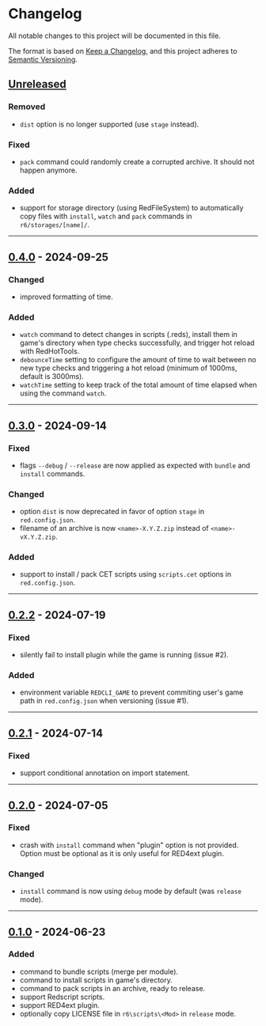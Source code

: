 # Changelog
All notable changes to this project will be documented in this file.

The format is based on [Keep a Changelog](https://keepachangelog.com/en/1.0.0/),
and this project adheres to [Semantic Versioning](https://semver.org/spec/v2.0.0.html).

## [Unreleased]
### Removed
- `dist` option is no longer supported (use `stage` instead).

### Fixed
- `pack` command could randomly create a corrupted archive. It should not 
  happen anymore.

### Added
- support for storage directory (using RedFileSystem) to automatically copy 
  files with `install`, `watch` and `pack` commands in `r6/storages/[name]/`.

------------------------

## [0.4.0] - 2024-09-25
### Changed
- improved formatting of time.

### Added
- `watch` command to detect changes in scripts (.reds), install them in game's
  directory when type checks successfully, and trigger hot reload with
  RedHotTools.
- `debounceTime` setting to configure the amount of time to wait between no new
  type checks and triggering a hot reload (minimum of 1000ms, default is 3000ms).
- `watchTime` setting to keep track of the total amount of time elapsed when
  using the command `watch`.

------------------------

## [0.3.0] - 2024-09-14
### Fixed
- flags `--debug` / `--release` are now applied as expected with `bundle` and
  `install` commands.

### Changed
- option `dist` is now deprecated in favor of option `stage` in `red.config.json`.
- filename of an archive is now `<name>-X.Y.Z.zip` instead of `<name>-vX.Y.Z.zip`.

### Added
- support to install / pack CET scripts using `scripts.cet` options in `red.config.json`.

------------------------

## [0.2.2] - 2024-07-19
### Fixed
- silently fail to install plugin while the game is running (issue #2).

### Added
- environment variable `REDCLI_GAME` to prevent commiting user's game path in
  `red.config.json` when versioning (issue #1).

------------------------

## [0.2.1] - 2024-07-14
### Fixed
- support conditional annotation on import statement.

------------------------

## [0.2.0] - 2024-07-05
### Fixed
- crash with `install` command when "plugin" option is not provided. Option
  must be optional as it is only useful for RED4ext plugin.

### Changed
- `install` command is now using `debug` mode by default (was `release` mode).

------------------------

## [0.1.0] - 2024-06-23
### Added
- command to bundle scripts (merge per module).
- command to install scripts in game's directory.
- command to pack scripts in an archive, ready to release.
- support Redscript scripts.
- support RED4ext plugin.
- optionally copy LICENSE file in `r6\scripts\<Mod>` in `release` mode.

<!-- Table of releases -->
[Unreleased]: https://github.com/rayshader/cp2077-red-cli/compare/v0.4.0...HEAD
[0.4.0]: https://github.com/rayshader/cp2077-red-cli/compare/v0.3.0...v0.4.0
[0.3.0]: https://github.com/rayshader/cp2077-red-cli/compare/v0.2.2...v0.3.0
[0.2.2]: https://github.com/rayshader/cp2077-red-cli/compare/v0.2.1...v0.2.2
[0.2.1]: https://github.com/rayshader/cp2077-red-cli/compare/v0.2.0...v0.2.1
[0.2.0]: https://github.com/rayshader/cp2077-red-cli/compare/v0.1.0...v0.2.0
[0.1.0]: https://github.com/rayshader/cp2077-red-cli/releases/tag/v0.1.0
